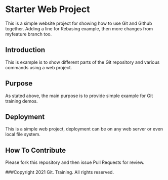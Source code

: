# Starter Web Project

This is a simple website project for showing how to use Git and Github together.
Adding a line for Rebasing example, then more changes from myfeature branch too.
## Introduction
This is example is to show different parts of the Git repository and various commands using a web project.

## Purpose


As stated above, the main purpose is to provide simple example for Git training demos.
## Deployment


This is a simple web project, deployment can be on any web server or even local file system.
## How To Contribute
Please fork this repository and then issue Pull Requests for review.

###Copyright
2021 Git. Training. All rights reserved.

